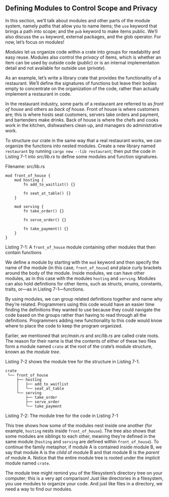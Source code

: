 ## Defining Modules to Control Scope and Privacy

In this section, we’ll talk about modules and other parts of the module system,
namely *paths* that allow you to name items; the `use` keyword that brings a
path into scope; and the `pub` keyword to make items public. We’ll also discuss
the `as` keyword, external packages, and the glob operator. For now, let’s
focus on modules!

*Modules* let us organize code within a crate into groups for readability and
easy reuse. Modules also control the *privacy* of items, which is whether an
item can be used by outside code (*public*) or is an internal implementation
detail and not available for outside use (*private*).

As an example, let’s write a library crate that provides the functionality of a
restaurant. We’ll define the signatures of functions but leave their bodies
empty to concentrate on the organization of the code, rather than actually
implement a restaurant in code.

In the restaurant industry, some parts of a restaurant are referred to as
*front of house* and others as *back of house*. Front of house is where
customers are; this is where hosts seat customers, servers take orders and
payment, and bartenders make drinks. Back of house is where the chefs and cooks
work in the kitchen, dishwashers clean up, and managers do administrative work.

To structure our crate in the same way that a real restaurant works, we can
organize the functions into nested modules. Create a new library named
`restaurant` by running `cargo new --lib restaurant`; then put the code in
Listing 7-1 into *src/lib.rs* to define some modules and function signatures.

<span class="filename">Filename: src/lib.rs</span>

```rust,ignore
mod front_of_house {
    mod hosting {
        fn add_to_waitlist() {}

        fn seat_at_table() {}
    }

    mod serving {
        fn take_order() {}

        fn serve_order() {}

        fn take_payment() {}
    }
}
```

<span class="caption">Listing 7-1: A `front_of_house` module containing other
modules that then contain functions</span>

We define a module by starting with the `mod` keyword and then specify the
name of the module (in this case, `front_of_house`) and place curly brackets
around the body of the module. Inside modules, we can have other modules, as in
this case with the modules `hosting` and `serving`. Modules can also hold
definitions for other items, such as structs, enums, constants, traits, or—as
in Listing 7-1—functions.

By using modules, we can group related definitions together and name why
they’re related. Programmers using this code would have an easier time finding
the definitions they wanted to use because they could navigate the code based
on the groups rather than having to read through all the definitions.
Programmers adding new functionality to this code would know where to place the
code to keep the program organized.

Earlier, we mentioned that *src/main.rs* and *src/lib.rs* are called crate
roots. The reason for their name is that the contents of either of these two
files form a module named `crate` at the root of the crate’s module structure,
known as the *module tree*.

Listing 7-2 shows the module tree for the structure in Listing 7-1.

```text
crate
 └── front_of_house
     ├── hosting
     │   ├── add_to_waitlist
     │   └── seat_at_table
     └── serving
         ├── take_order
         ├── serve_order
         └── take_payment
```

<span class="caption">Listing 7-2: The module tree for the code in Listing
7-1</span>

This tree shows how some of the modules nest inside one another (for example,
`hosting` nests inside `front_of_house`). The tree also shows that some modules
are *siblings* to each other, meaning they’re defined in the same module
(`hosting` and `serving` are defined within `front_of_house`). To continue the
family metaphor, if module A is contained inside module B, we say that module A
is the *child* of module B and that module B is the *parent* of module A.
Notice that the entire module tree is rooted under the implicit module named
`crate`.

The module tree might remind you of the filesystem’s directory tree on your
computer; this is a very apt comparison! Just like directories in a filesystem,
you use modules to organize your code. And just like files in a directory, we
need a way to find our modules.
